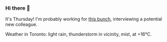 ### Hi there :wave:

It's Thursday! I'm probably working for [this bunch](https://github.com/kohofinancial), interviewing a potential new colleague.

Weather in Toronto: light rain, thunderstorm in vicinity, mist, at +16°C.
